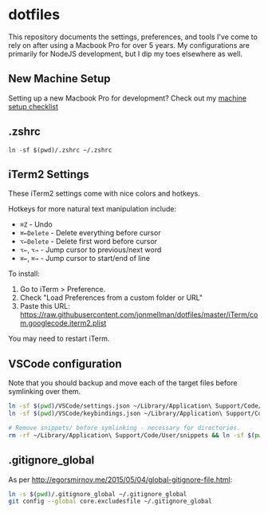 # dotfiles

This repository documents the settings, preferences, and tools I've come to rely on after using a Macbook Pro for over 5 years. My configurations are primarily for NodeJS development, but I dip my toes elsewhere as well.

## New Machine Setup

Setting up a new Macbook Pro for development? Check out my [machine setup checklist](NEW_MACHINE_SETUP.md)

## .zshrc
`ln -sf $(pwd)/.zshrc ~/.zshrc`

## iTerm2 Settings

These iTerm2 settings come with nice colors and hotkeys.

Hotkeys for more natural text manipulation include:
* `⌘Z` - Undo
* `⌘←Delete` - Delete everything before cursor
* `⌥←Delete` - Delete first word before cursor
* `⌥←`, `⌥→`  - Jump cursor to previous/next word
* `⌘←`, `⌘→`  - Jump cursor to start/end of line

To install:
1. Go to iTerm > Preference.
2. Check "Load Preferences from a custom folder or URL"
3. Paste this URL: https://raw.githubusercontent.com/jonmellman/dotfiles/master/iTerm/com.googlecode.iterm2.plist

You may need to restart iTerm.

## VSCode configuration

Note that you should backup and move each of the target files before symlinking over them.

```sh
ln -sf $(pwd)/VSCode/settings.json ~/Library/Application\ Support/Code/User/settings.json
ln -sf $(pwd)/VSCode/keybindings.json ~/Library/Application\ Support/Code/User/keybindings.json

# Remove snippets/ before symlinking - necessary for directories.
rm -rf ~/Library/Application\ Support/Code/User/snippets && ln -sf $(pwd)/VSCode/snippets ~/Library/Application\ Support/Code/User/snippets
```

## .gitignore_global

As per http://egorsmirnov.me/2015/05/04/global-gitignore-file.html:

```sh
ln -s $(pwd)/.gitignore_global ~/.gitignore_global
git config --global core.excludesfile ~/.gitignore_global
```
